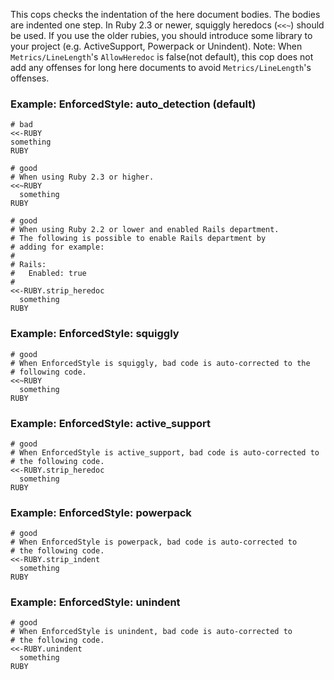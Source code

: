 This cops checks the indentation of the here document bodies. The bodies
are indented one step.
In Ruby 2.3 or newer, squiggly heredocs (`<<~`) should be used. If you
use the older rubies, you should introduce some library to your project
(e.g. ActiveSupport, Powerpack or Unindent).
Note: When `Metrics/LineLength`'s `AllowHeredoc` is false(not default),
        this cop does not add any offenses for long here documents to
        avoid `Metrics/LineLength`'s offenses.

### Example: EnforcedStyle: auto_detection (default)
    # bad
    <<-RUBY
    something
    RUBY

    # good
    # When using Ruby 2.3 or higher.
    <<~RUBY
      something
    RUBY

    # good
    # When using Ruby 2.2 or lower and enabled Rails department.
    # The following is possible to enable Rails department by
    # adding for example:
    #
    # Rails:
    #   Enabled: true
    #
    <<-RUBY.strip_heredoc
      something
    RUBY

### Example: EnforcedStyle: squiggly
    # good
    # When EnforcedStyle is squiggly, bad code is auto-corrected to the
    # following code.
    <<~RUBY
      something
    RUBY

### Example: EnforcedStyle: active_support
    # good
    # When EnforcedStyle is active_support, bad code is auto-corrected to
    # the following code.
    <<-RUBY.strip_heredoc
      something
    RUBY

### Example: EnforcedStyle: powerpack
    # good
    # When EnforcedStyle is powerpack, bad code is auto-corrected to
    # the following code.
    <<-RUBY.strip_indent
      something
    RUBY

### Example: EnforcedStyle: unindent
    # good
    # When EnforcedStyle is unindent, bad code is auto-corrected to
    # the following code.
    <<-RUBY.unindent
      something
    RUBY
